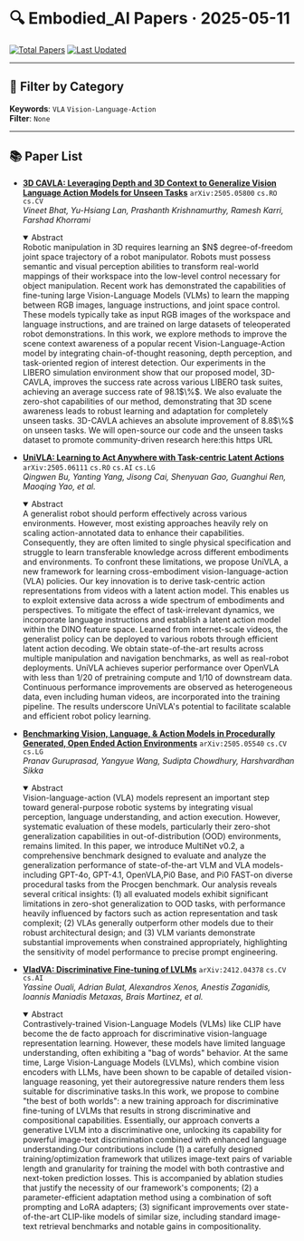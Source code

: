 # 🔍 Embodied_AI Papers · 2025-05-11

[![Total Papers](https://img.shields.io/badge/Papers-4-2688EB)]()
[![Last Updated](https://img.shields.io/badge/dynamic/json?url=https://api.github.com/repos/tavish9/awesome-daily-AI-arxiv/commits/main&query=%24.commit.author.date&label=updated&color=orange)]()

---

## 📌 Filter by Category
**Keywords**: `VLA` `Vision-Language-Action`  
**Filter**: `None`

---

## 📚 Paper List

- **[3D CAVLA: Leveraging Depth and 3D Context to Generalize Vision Language Action Models for Unseen Tasks](https://arxiv.org/abs/2505.05800)**  `arXiv:2505.05800`  `cs.RO` `cs.CV`  
  _Vineet Bhat, Yu-Hsiang Lan, Prashanth Krishnamurthy, Ramesh Karri, Farshad Khorrami_
  <details open><summary>Abstract</summary>
  Robotic manipulation in 3D requires learning an $N$ degree-of-freedom joint space trajectory of a robot manipulator. Robots must possess semantic and visual perception abilities to transform real-world mappings of their workspace into the low-level control necessary for object manipulation. Recent work has demonstrated the capabilities of fine-tuning large Vision-Language Models (VLMs) to learn the mapping between RGB images, language instructions, and joint space control. These models typically take as input RGB images of the workspace and language instructions, and are trained on large datasets of teleoperated robot demonstrations. In this work, we explore methods to improve the scene context awareness of a popular recent Vision-Language-Action model by integrating chain-of-thought reasoning, depth perception, and task-oriented region of interest detection. Our experiments in the LIBERO simulation environment show that our proposed model, 3D-CAVLA, improves the success rate across various LIBERO task suites, achieving an average success rate of 98.1$\%$. We also evaluate the zero-shot capabilities of our method, demonstrating that 3D scene awareness leads to robust learning and adaptation for completely unseen tasks. 3D-CAVLA achieves an absolute improvement of 8.8$\%$ on unseen tasks. We will open-source our code and the unseen tasks dataset to promote community-driven research here:this https URL
  </details>

- **[UniVLA: Learning to Act Anywhere with Task-centric Latent Actions](https://arxiv.org/abs/2505.06111)**  `arXiv:2505.06111`  `cs.RO` `cs.AI` `cs.LG`  
  _Qingwen Bu, Yanting Yang, Jisong Cai, Shenyuan Gao, Guanghui Ren, Maoqing Yao, et al._
  <details open><summary>Abstract</summary>
  A generalist robot should perform effectively across various environments. However, most existing approaches heavily rely on scaling action-annotated data to enhance their capabilities. Consequently, they are often limited to single physical specification and struggle to learn transferable knowledge across different embodiments and environments. To confront these limitations, we propose UniVLA, a new framework for learning cross-embodiment vision-language-action (VLA) policies. Our key innovation is to derive task-centric action representations from videos with a latent action model. This enables us to exploit extensive data across a wide spectrum of embodiments and perspectives. To mitigate the effect of task-irrelevant dynamics, we incorporate language instructions and establish a latent action model within the DINO feature space. Learned from internet-scale videos, the generalist policy can be deployed to various robots through efficient latent action decoding. We obtain state-of-the-art results across multiple manipulation and navigation benchmarks, as well as real-robot deployments. UniVLA achieves superior performance over OpenVLA with less than 1/20 of pretraining compute and 1/10 of downstream data. Continuous performance improvements are observed as heterogeneous data, even including human videos, are incorporated into the training pipeline. The results underscore UniVLA's potential to facilitate scalable and efficient robot policy learning.
  </details>

- **[Benchmarking Vision, Language, & Action Models in Procedurally Generated, Open Ended Action Environments](https://arxiv.org/abs/2505.05540)**  `arXiv:2505.05540`  `cs.CV` `cs.LG`  
  _Pranav Guruprasad, Yangyue Wang, Sudipta Chowdhury, Harshvardhan Sikka_
  <details open><summary>Abstract</summary>
  Vision-language-action (VLA) models represent an important step toward general-purpose robotic systems by integrating visual perception, language understanding, and action execution. However, systematic evaluation of these models, particularly their zero-shot generalization capabilities in out-of-distribution (OOD) environments, remains limited. In this paper, we introduce MultiNet v0.2, a comprehensive benchmark designed to evaluate and analyze the generalization performance of state-of-the-art VLM and VLA models-including GPT-4o, GPT-4.1, OpenVLA,Pi0 Base, and Pi0 FAST-on diverse procedural tasks from the Procgen benchmark. Our analysis reveals several critical insights: (1) all evaluated models exhibit significant limitations in zero-shot generalization to OOD tasks, with performance heavily influenced by factors such as action representation and task complexit; (2) VLAs generally outperform other models due to their robust architectural design; and (3) VLM variants demonstrate substantial improvements when constrained appropriately, highlighting the sensitivity of model performance to precise prompt engineering.
  </details>

- **[VladVA: Discriminative Fine-tuning of LVLMs](https://arxiv.org/abs/2412.04378)**  `arXiv:2412.04378`  `cs.CV` `cs.AI`  
  _Yassine Ouali, Adrian Bulat, Alexandros Xenos, Anestis Zaganidis, Ioannis Maniadis Metaxas, Brais Martinez, et al._
  <details open><summary>Abstract</summary>
  Contrastively-trained Vision-Language Models (VLMs) like CLIP have become the de facto approach for discriminative vision-language representation learning. However, these models have limited language understanding, often exhibiting a "bag of words" behavior. At the same time, Large Vision-Language Models (LVLMs), which combine vision encoders with LLMs, have been shown to be capable of detailed vision-language reasoning, yet their autoregressive nature renders them less suitable for discriminative tasks.In this work, we propose to combine "the best of both worlds": a new training approach for discriminative fine-tuning of LVLMs that results in strong discriminative and compositional capabilities. Essentially, our approach converts a generative LVLM into a discriminative one, unlocking its capability for powerful image-text discrimination combined with enhanced language understanding.Our contributions include (1) a carefully designed training/optimization framework that utilizes image-text pairs of variable length and granularity for training the model with both contrastive and next-token prediction losses. This is accompanied by ablation studies that justify the necessity of our framework's components; (2) a parameter-efficient adaptation method using a combination of soft prompting and LoRA adapters; (3) significant improvements over state-of-the-art CLIP-like models of similar size, including standard image-text retrieval benchmarks and notable gains in compositionality.
  </details>
